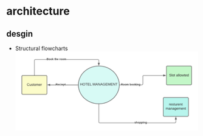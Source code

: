 # architecture

## desgin

* Structural flowcharts
 ![structure](https://github.com/aravind667/M2_javapro_app/blob/a7b01e5df9dc9dc626791c35d91a390a88c31c20/2_Architecture/Blank%20diagram.png)
